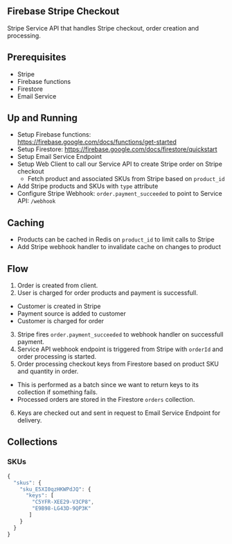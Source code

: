 ## Firebase Stripe Checkout
Stripe Service API that handles Stripe checkout, order creation and processing.

## Prerequisites
- Stripe
- Firebase functions
- Firestore
- Email Service

## Up and Running
- Setup Firebase functions: https://firebase.google.com/docs/functions/get-started
- Setup Firestore: https://firebase.google.com/docs/firestore/quickstart
- Setup Email Service Endpoint
- Setup Web Client to call our Service API to create Stripe order on Stripe checkout
  - Fetch product and associated SKUs from Stripe based on `product_id`
- Add Stripe products and SKUs with `type` attribute
- Configure Stripe Webhook: `order.payment_succeeded` to point to Service API: `/webhook`

## Caching
- Products can be cached in Redis on `product_id` to limit calls to Stripe
- Add Stripe webhook handler to invalidate cache on changes to product

## Flow
1. Order is created from client.
2. User is charged for order products and payment is successfull.
  - Customer is created in Stripe
  - Payment source is added to customer
  - Customer is charged for order
3. Stripe fires `order.payment_succeeded` to webhook handler on successfull payment.
4. Service API webhook endpoint is triggered from Stripe with `orderId` and order processing is started.
5. Order processing checkout keys from Firestore based on product SKU and quantity in order.
  - This is performed as a batch since we want to return keys to its collection if something fails.
  - Processed orders are stored in the Firestore `orders` collection.
6. Keys are checked out and sent in request to Email Service Endpoint for delivery.

## Collections

### SKUs
```js
{ 
  "skus": {
    "sku_E5XI0qzHKWPdJQ": { 
      "keys": [
        "C5YFR-XEE29-V3CP8",
        "E9B98-LG43D-9QP3K"
       ]
    }
  }
}
```

